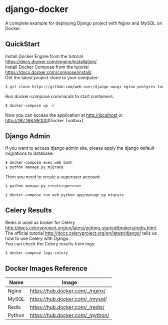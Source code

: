 # django-docker
A complete example for deploying Django project with Nginx and MySQL on Docker.
## QuickStart
Install Docker Engine from the tutorial <https://docs.docker.com/engine/installation/>.</br>
Install Docker Compose from the tutorial <https://docs.docker.com/compose/install/>.</br>
Get the latest project clone to your computer:
```bash
$ git clone https://github.com/web-user/django-uwsgi-nginx-postgres-todo.git
```
Run docker-compose commands to start containers:
```bash
$ docker-compose up -d
```
Now you can access the application at <http://localhost> or <http://192.168.99.100>(Docker Toolbox).</br>
## Django Admin
If you want to access django admin site, please apply the django default migrations to database:
```bash
$ docker-compose exec web bash
$ python manage.py migrate
```
Then you need to create a superuser account:
```bash
$ python manage.py createsuperuser
```

```db migrate
$ docker-compose run web python app/manage.py migrate
```

## Celery Results
Redis is used as broker for Celery <http://docs.celeryproject.org/en/latest/getting-started/brokers/redis.html>.</br>
The official tutorial <http://docs.celeryproject.org/en/latest/django/> tells us how to use Celery with Django.</br>
You can check the Celery results from logs:
```bash
$ docker-compose logs celery
```
## Docker Images Reference

| Name   | Image                              |
| ------ | ---------------------------------- |
| Nginx  | <https://hub.docker.com/_/nginx/>  |
| MySQL  | <https://hub.docker.com/_/mysql/>  |
| Redis  | <https://hub.docker.com/_/redis/>  |
| Python | <https://hub.docker.com/_/python/> |

